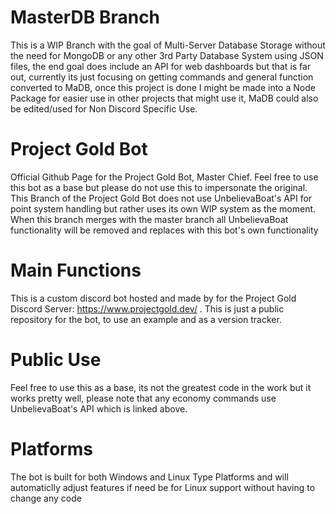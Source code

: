 # MasterDB Branch
This is a WIP Branch with the goal of Multi-Server Database Storage without the need for MongoDB or any other 3rd Party Database System using JSON files, the end goal does include an API for web dashboards but that is far out, currently its just focusing on getting commands and general function converted to MaDB, once this project is done I might be made into a Node Package for easier use in other projects that might use it, MaDB could also be edited/used for Non Discord Specific Use.

# Project Gold Bot
Official Github Page for the Project Gold Bot, Master Chief. Feel free to use this bot as a base but please do not use this to impersonate the original. This Branch of the Project Gold Bot does not use UnbelievaBoat's API for point system handling but rather uses its own WIP system as the moment. When this branch merges with the master branch all UnbelievaBoat functionality will be removed and replaces with this bot's own functionality

# Main Functions
This is a custom discord bot hosted and made by for the Project Gold Discord Server: https://www.projectgold.dev/ . This is just a public repository for the bot, to use an example and as a version tracker.

# Public Use
Feel free to use this as a base, its not the greatest code in the work but it works pretty well, please note that any economy commands use UnbelievaBoat's API which is linked above.

# Platforms
The bot is built for both Windows and Linux Type Platforms and will automaticlly adjust features if need be for Linux support without having to change any code
